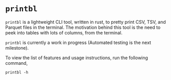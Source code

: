 # `printbl`

`printbl` is a lightweight CLI tool, written in rust, to pretty print CSV, TSV, and Parquet files in the terminal. The motivation behind this tool is the need to peek into tables with lots of columns, from the terminal.

`printbl` is currently a work in progress (Automated testing is the next milestone).

To view the list of features and usage instructions, run the following command,

`printbl -h`